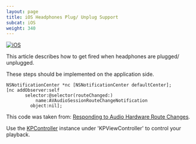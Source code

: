 ```yaml
---
layout: page
title: iOS Headphones Plug/ Unplug Support
subcat: iOS
weight: 340
---
```


[![iOS](https://img.shields.io/badge/iOS-Supported-green.svg)](https://github.com/kaltura/player-sdk-native-ios) 

This article describes how to get fired when headphones are plugged/ unplugged.

These steps should be implemented on the application side.

```objective_c 
NSNotificationCenter *nc [NSNotificationCenter defaultCenter];
[nc addObserver:self
       selector:@selector(routeChanged:)
           name:AVAudioSessionRouteChangeNotification
         object:nil];         
```

This code was taken from:
[Responding to Audio Hardware Route Changes](https://developer.apple.com/library/ios/documentation/Audio/Conceptual/AudioSessionProgrammingGuide/HandlingAudioHardwareRouteChanges/HandlingAudioHardwareRouteChanges.html).

Use the [KPController](https://github.com/kaltura/player-sdk-native-ios/blob/master/KALTURAPlayerSDK/KPController.h) instance under 'KPViewController' to control your playback.

